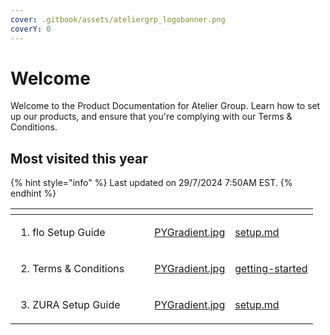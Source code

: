 ```yaml
---
cover: .gitbook/assets/ateliergrp_logobanner.png
coverY: 0
---
```


# Welcome

Welcome to the Product Documentation for Atelier Group. Learn how to set up our products, and ensure that you're complying with our Terms & Conditions.

## Most visited this year

{% hint style="info" %}
Last updated on 29/7/2024 7:50AM EST.
{% endhint %}

<table data-view="cards"><thead><tr><th></th><th></th><th></th><th data-hidden data-card-cover data-type="files"></th><th data-hidden data-card-target data-type="content-ref"></th></tr></thead><tbody><tr><td><ol><li>flo Setup Guide</li></ol></td><td></td><td></td><td><a href=".gitbook/assets/PYGradient.jpg">PYGradient.jpg</a></td><td><a href="flo/setup.md">setup.md</a></td></tr><tr><td><ol start="2"><li>Terms &#x26; Conditions</li></ol></td><td></td><td></td><td><a href=".gitbook/assets/PYGradient.jpg">PYGradient.jpg</a></td><td><a href="getting-started/">getting-started</a></td></tr><tr><td><ol start="3"><li>ZURA Setup Guide</li></ol></td><td></td><td></td><td><a href=".gitbook/assets/PYGradient.jpg">PYGradient.jpg</a></td><td><a href="zura/setup.md">setup.md</a></td></tr></tbody></table>
